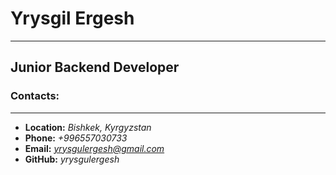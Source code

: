 # Yrysgil Ergesh 
***
## Junior Backend Developer
### Contacts:
***
- **Location:** *Bishkek, Kyrgyzstan*
- **Phone:** *+996557030733*
- **Email:** *yrysgulergesh@gmail.com*
- **GitHub:** *yrysgulergesh*